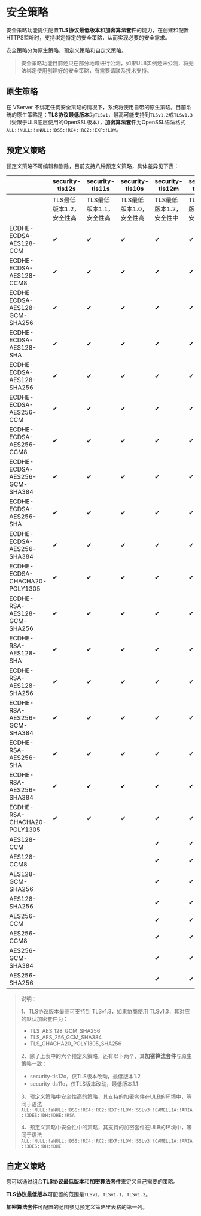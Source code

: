 # 安全策略

安全策略功能提供配置**TLS协议最低版本**和**加密算法套件**的能力，在创建和配置HTTPS监听时，支持绑定特定的安全策略，从而实现必要的安全需求。

安全策略分为原生策略，预定义策略和自定义策略。

> 安全策略功能目前还只在部分地域进行公测，如果ULB实例还未公测，将无法绑定使用创建好的安全策略，有需要请联系技术支持。

## 原生策略

在 VServer 不绑定任何安全策略的情况下，系统将使用自带的原生策略。目前系统的原生策略是：**TLS协议最低版本**为`TLSv1`，最高可能支持到`TLSv1.2`或`TLSv1.3`（受限于ULB底层使用的OpenSSL版本），**加密算法套件**为OpenSSL语法格式`ALL:!NULL:!aNULL:!DSS:!RC4:!RC2:!EXP:!LOW`。

## 预定义策略

预定义策略不可编辑和删除，目前支持八种预定义策略，具体差异见下表：

|                               | security-tls12s          | security-tls11s          | security-tls10s          | security-tls12m          | security-tls11m          | security-tls10m          |
| ----------------------------- | ------------------------ | ------------------------ | ------------------------ | ------------------------ | ------------------------ | ------------------------ |
|                               | TLS最低版本1.2，安全性高 | TLS最低版本1.1，安全性高 | TLS最低版本1.0，安全性高 | TLS最低版本1.2，安全性中 | TLS最低版本1.1，安全性中 | TLS最低版本1.0，安全性中 |
| ECDHE-ECDSA-AES128-CCM        | ✔                        | ✔                        | ✔                        | ✔                        | ✔                        | ✔                        |
| ECDHE-ECDSA-AES128-CCM8       | ✔                        | ✔                        | ✔                        | ✔                        | ✔                        | ✔                        |
| ECDHE-ECDSA-AES128-GCM-SHA256 | ✔                        | ✔                        | ✔                        | ✔                        | ✔                        | ✔                        |
| ECDHE-ECDSA-AES128-SHA        | ✔                        | ✔                        | ✔                        | ✔                        | ✔                        | ✔                        |
| ECDHE-ECDSA-AES128-SHA256     | ✔                        | ✔                        | ✔                        | ✔                        | ✔                        | ✔                        |
| ECDHE-ECDSA-AES256-CCM        | ✔                        | ✔                        | ✔                        | ✔                        | ✔                        | ✔                        |
| ECDHE-ECDSA-AES256-CCM8       | ✔                        | ✔                        | ✔                        | ✔                        | ✔                        | ✔                        |
| ECDHE-ECDSA-AES256-GCM-SHA384 | ✔                        | ✔                        | ✔                        | ✔                        | ✔                        | ✔                        |
| ECDHE-ECDSA-AES256-SHA        | ✔                        | ✔                        | ✔                        | ✔                        | ✔                        | ✔                        |
| ECDHE-ECDSA-AES256-SHA384     | ✔                        | ✔                        | ✔                        | ✔                        | ✔                        | ✔                        |
| ECDHE-ECDSA-CHACHA20-POLY1305 | ✔                        | ✔                        | ✔                        | ✔                        | ✔                        | ✔                        |
| ECDHE-RSA-AES128-GCM-SHA256   | ✔                        | ✔                        | ✔                        | ✔                        | ✔                        | ✔                        |
| ECDHE-RSA-AES128-SHA          | ✔                        | ✔                        | ✔                        | ✔                        | ✔                        | ✔                        |
| ECDHE-RSA-AES128-SHA256       | ✔                        | ✔                        | ✔                        | ✔                        | ✔                        | ✔                        |
| ECDHE-RSA-AES256-GCM-SHA384   | ✔                        | ✔                        | ✔                        | ✔                        | ✔                        | ✔                        |
| ECDHE-RSA-AES256-SHA          | ✔                        | ✔                        | ✔                        | ✔                        | ✔                        | ✔                        |
| ECDHE-RSA-AES256-SHA384       | ✔                        | ✔                        | ✔                        | ✔                        | ✔                        | ✔                        |
| ECDHE-RSA-CHACHA20-POLY1305   | ✔                        | ✔                        | ✔                        | ✔                        | ✔                        | ✔                        |
| AES128-CCM                    |                          |                          |                          | ✔                        | ✔                        | ✔                        |
| AES128-CCM8                   |                          |                          |                          | ✔                        | ✔                        | ✔                        |
| AES128-GCM-SHA256             |                          |                          |                          | ✔                        | ✔                        | ✔                        |
| AES128-SHA256                 |                          |                          |                          | ✔                        | ✔                        | ✔                        |
| AES256-CCM                    |                          |                          |                          | ✔                        | ✔                        | ✔                        |
| AES256-CCM8                   |                          |                          |                          | ✔                        | ✔                        | ✔                        |
| AES256-GCM-SHA384             |                          |                          |                          | ✔                        | ✔                        | ✔                        |
| AES256-SHA256                 |                          |                          |                          | ✔                        | ✔                        | ✔                        |

> 说明：
>
> 1、TLS协议版本最高可支持到 TLSv1.3，如果协商使用 TLSv1.3，其对应的默认加密套件为：
>
> - TLS_AES_128_GCM_SHA256
> - TLS_AES_256_GCM_SHA384
> - TLS_CHACHA20_POLY1305_SHA256
>
> 2、除了上表中的六个预定义策略，还有以下两个，其**加密算法套件**与原生策略一致：
>
> - security-tls12o，仅TLS版本改动，最低版本1.2
> - security-tls11o，仅TLS版本改动，最低版本1.1
>
> 3、预定义策略中安全性高的策略，其支持的加密套件在ULB的环境中，等同于语法
> `ALL:!NULL:!aNULL:!DSS:!RC4:!RC2:!EXP:!LOW:!SSLv3:!CAMELLIA:!ARIA:!3DES:!DH:!DHE:!RSA`
>
> 4、预定义策略中安全性中的策略，其支持的加密套件在ULB的环境中，等同于语法
> `ALL:!NULL:!aNULL:!DSS:!RC4:!RC2:!EXP:!LOW:!SSLv3:!CAMELLIA:!ARIA:!3DES:!DH:!DHE`

## 自定义策略

您可以通过组合**TLS协议最低版本**和**加密算法套件**来定义自己需要的策略。

**TLS协议最低版本**可配置的范围是`TLSv1`，`TLSv1.1`，`TLSv1.2`。

**加密算法套件**可配置的范围参见预定义策略里表格的第一列。

